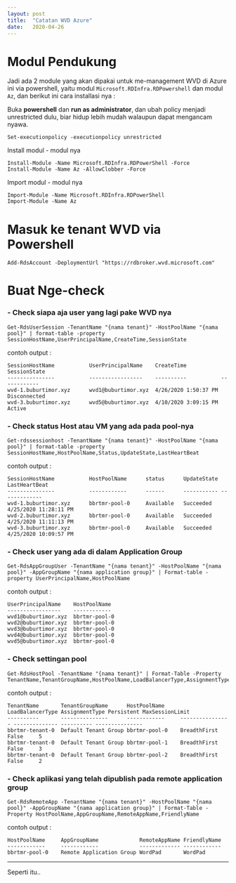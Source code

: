 ```yaml
---
layout: post
title:  "Catatan WVD Azure"
date:   2020-04-26
---
```


Modul Pendukung
===

Jadi ada 2 module yang akan dipakai untuk me-management WVD di Azure ini via powershell, yaitu modul `Microsoft.RDInfra.RDPowershell` dan modul `Az`, dan berikut ini cara installasi nya :

Buka **powershell** dan **run as administrator**, dan ubah policy menjadi unrestricted dulu, biar hidup lebih mudah walaupun dapat mengancam nyawa.

```
Set-executionpolicy -executionpolicy unrestricted
```

Install modul - modul nya

```
Install-Module -Name Microsoft.RDInfra.RDPowerShell -Force
Install-Module -Name Az -AllowClobber -Force
```

Import modul - modul nya

```
Import-Module -Name Microsoft.RDInfra.RDPowerShell
Import-Module -Name Az
```

Masuk ke tenant WVD via Powershell
===
```
Add-RdsAccount -DeploymentUrl "https://rdbroker.wvd.microsoft.com"
```


Buat Nge-check
===

### - Check siapa aja user yang lagi pake WVD nya
```
Get-RdsUserSession -TenantName "{nama tenant}" -HostPoolName "{nama pool}" | format-table -property SessionHostName,UserPrincipalName,CreateTime,SessionState
```
contoh output :
```
SessionHostName           UserPrincipalName    CreateTime           SessionState
---------------           -----------------    ----------           ------------
wvd-1.buburtimor.xyz      wvd1@buburtimor.xyz  4/26/2020 1:50:37 PM Disconnected
wvd-3.buburtimor.xyz      wvd5@buburtimor.xyz  4/10/2020 3:09:15 PM Active
```

### - Check status Host atau VM yang ada pada pool-nya
```
Get-rdssessionhost -TenantName "{nama tenant}" -HostPoolName "{nama pool}" | format-table -property SessionHostName,HostPoolName,Status,UpdateState,LastHeartBeat
```
contoh output :
```
SessionHostName           HostPoolName      status      UpdateState LastHeartBeat        
---------------           ------------      ------      ----------- -------------        
wvd-1.buburtimor.xyz      bbrtmr-pool-0     Available   Succeeded   4/25/2020 11:28:11 PM
wvd-2.buburtimor.xyz      bbrtmr-pool-0     Available   Succeeded   4/25/2020 11:11:13 PM
wvd-3.buburtimor.xyz      bbrtmr-pool-0     Available   Succeeded   4/25/2020 10:09:57 PM
```

### - Check user yang ada di dalam Application Group
```
Get-RdsAppGroupUser -TenantName "{nama tenant}" -HostPoolName "{nama pool}" -AppGroupName "{nama application group}" | Format-table -property UserPrincipalName,HostPoolName

```
contoh output :
```
UserPrincipalName    HostPoolName    
-----------------    ------------    
wvd1@buburtimor.xyz  bbrtmr-pool-0
wvd2@buburtimor.xyz  bbrtmr-pool-0
wvd3@buburtimor.xyz  bbrtmr-pool-0
wvd4@buburtimor.xyz  bbrtmr-pool-0
wvd5@buburtimor.xyz  bbrtmr-pool-0
```

### - Check settingan pool
```
Get-RdsHostPool -TenantName "{nama tenant}" | Format-Table -Property TenantName,TenantGroupName,HostPoolName,LoadBalancerType,AssignmentType,Persistent,MaxSessionLimit
```
contoh output :
```
TenantName       TenantGroupName      HostPoolName     LoadBalancerType AssignmentType Persistent MaxSessionLimit
----------       ---------------      ------------     ---------------- -------------- ---------- ---------------
bbrtmr-tenant-0  Default Tenant Group bbrtmr-pool-0    BreadthFirst                     False     5
bbrtmr-tenant-0  Default Tenant Group bbrtmr-pool-1    BreadthFirst                     False     3
bbrtmr-tenant-0  Default Tenant Group bbrtmr-pool-2    BreadthFirst                     False     2
```

### - Check aplikasi yang telah dipublish pada remote application group
```
Get-RdsRemoteApp -TenantName "{nama tenant}" -HostPoolName "{nama pool}" -AppGroupName "{nama application group}" | Format-Table -Property HostPoolName,AppGroupName,RemoteAppName,FriendlyName
```
contoh output :
```
HostPoolName     AppGroupName             RemoteAppName FriendlyName
------------     ------------             ------------- ------------
bbrtmr-pool-0    Remote Application Group WordPad       WordPad
```

---

Seperti itu..
